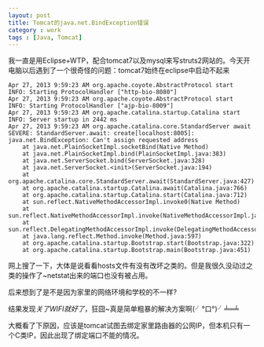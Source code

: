 ```yaml
---
layout: post
title: Tomcat的java.net.BindException错误
category : work
tags : [Java, Tomcat]
---
```


我一直是用Eclipse+WTP，配合tomcat7以及mysql来写struts2网站的。今天开电脑以后遇到了一个很奇怪的问题：tomcat7始终在eclipse中启动不起来

	
	Apr 27, 2013 9:59:23 AM org.apache.coyote.AbstractProtocol start
	INFO: Starting ProtocolHandler ["http-bio-8080"]
	Apr 27, 2013 9:59:23 AM org.apache.coyote.AbstractProtocol start
	INFO: Starting ProtocolHandler ["ajp-bio-8009"]
	Apr 27, 2013 9:59:23 AM org.apache.catalina.startup.Catalina start
	INFO: Server startup in 2442 ms
	Apr 27, 2013 9:59:23 AM org.apache.catalina.core.StandardServer await
	SEVERE: StandardServer.await: create[localhost:8005]: 
	java.net.BindException: Can't assign requested address
		at java.net.PlainSocketImpl.socketBind(Native Method)
		at java.net.PlainSocketImpl.bind(PlainSocketImpl.java:383)
		at java.net.ServerSocket.bind(ServerSocket.java:328)
		at java.net.ServerSocket.<init>(ServerSocket.java:194)
		at org.apache.catalina.core.StandardServer.await(StandardServer.java:427)
		at org.apache.catalina.startup.Catalina.await(Catalina.java:766)
		at org.apache.catalina.startup.Catalina.start(Catalina.java:712)
		at sun.reflect.NativeMethodAccessorImpl.invoke0(Native Method)
		at sun.reflect.NativeMethodAccessorImpl.invoke(NativeMethodAccessorImpl.java:39)
		at sun.reflect.DelegatingMethodAccessorImpl.invoke(DelegatingMethodAccessorImpl.java:25)
		at java.lang.reflect.Method.invoke(Method.java:597)
		at org.apache.catalina.startup.Bootstrap.start(Bootstrap.java:322)
		at org.apache.catalina.startup.Bootstrap.main(Bootstrap.java:451)
		
网上搜了一下，大体是说看看hosts文件有没有改坏之类的。但是我很久没动过之类的操作了~netstat出来的端口也没有被占用。

后来想到了是不是因为家里的网络环境和学校的不一样?

结果发现*关了WIFI就好了*，狂囧~真是简单粗暴的解决方案啊(╯°口°)╯╧═╧

大概看了下原因，应该是tomcat试图去绑定家里路由器的公网IP，但本机只有一个C类IP，因此出现了绑定端口不能的情况。